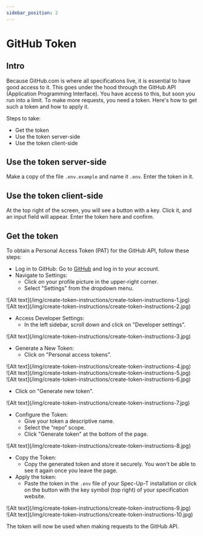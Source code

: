 ```yaml
---
sidebar_position: 2
---
```


# GitHub Token

## Intro

Because GitHub.com is where all specifications live, it is essential to have good access to it. This goes under the hood through the GitHub API (Application Programming Interface). You have access to this, but soon you run into a limit. To make more requests, you need a token. Here's how to get such a token and how to apply it.

Steps to take:

- Get the token
- Use the token server-side
- Use the token client-side

## Use the token server-side

Make a copy of the file `.env.example` and name it `.env`. Enter the token in it.

## Use the token client-side

At the top right of the screen, you will see a button with a key. Click it, and an input field will appear. Enter the token here and confirm.


## Get the token

To obtain a Personal Access Token (PAT) for the GitHub API, follow these steps:

- Log in to GitHub: Go to [GitHub](https://github.com) and log in to your account.
- Navigate to Settings:
  - Click on your profile picture in the upper-right corner.
  - Select "Settings" from the dropdown menu.


<!-- <img class="image-xlarge" src={require('/static/img/create-token-instructions/create-token-instructions-1.jpg').default} alt="instructions how to create a token" /> -->

<div class='image-large'>
![Alt text](/img/create-token-instructions/create-token-instructions-1.jpg)
</div>

<div class='image-large'>
![Alt text](/img/create-token-instructions/create-token-instructions-2.jpg)
</div>


- Access Developer Settings:
  - In the left sidebar, scroll down and click on "Developer settings".
  
<div class='image-large'>
![Alt text](/img/create-token-instructions/create-token-instructions-3.jpg)
</div>


- Generate a New Token:
  - Click on "Personal access tokens".

<div class='image-large'>
![Alt text](/img/create-token-instructions/create-token-instructions-4.jpg)
</div>

<div class='image-large'>
![Alt text](/img/create-token-instructions/create-token-instructions-5.jpg)
</div>

<div class='image-large'>
![Alt text](/img/create-token-instructions/create-token-instructions-6.jpg)
</div>

  - Click on "Generate new token".



<div class='image-large'>
![Alt text](/img/create-token-instructions/create-token-instructions-7.jpg)
</div>




- Configure the Token:
  - Give your token a descriptive name.
  - Select the “repo” scope.
  - Click "Generate token" at the bottom of the page.

<div class='image-large'>
![Alt text](/img/create-token-instructions/create-token-instructions-8.jpg)
</div>

- Copy the Token:
  - Copy the generated token and store it securely. You won't be able to see it again once you leave the page.
- Apply the token:
  - Paste the token in the `.env` file of your Spec-Up-T installation or click on the button with the key symbol (top right) of your specification website.

<div class='image-large'>
![Alt text](/img/create-token-instructions/create-token-instructions-9.jpg)
</div>

<div class='image-large'>
![Alt text](/img/create-token-instructions/create-token-instructions-10.jpg)
</div>


The token will now be used when making requests to the GitHub API.
